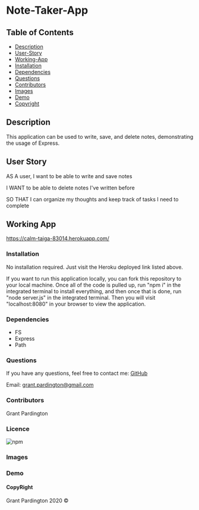 # Note-Taker-App
 
## Table of Contents

- [Description](#description)
- [User-Story](#user-story)
- [Working-App](#working-app)
- [Installation](#installation)
- [Dependencies](#dependencies)
- [Questions](#questions)
- [Contributors](#contributors)
- [Images](#images)
- [Demo](#demo)
- [Copyright](#copyright)

## Description
This application can be used to write, save, and delete notes, demonstrating the usage of Express.


## User Story

AS A user, I want to be able to write and save notes

I WANT to be able to delete notes I've written before

SO THAT I can organize my thoughts and keep track of tasks I need to complete

## Working App

<https://calm-taiga-83014.herokuapp.com/>

### Installation

No installation required. Just visit the Heroku deployed link listed above.

If you want to run this application locally, you can fork this repository to your local machine. Once all of the code is pulled up, run "npm i" in the integrated terminal to install everything, and then once that is done, run "node server.js" in the integrated terminal. Then you will visit "localhost:8080" in your browser to view the application.

### Dependencies

- FS
- Express
- Path

### Questions

If you have any questions, feel free to contact me:
 [GitHub](https://github.com/gpardington) 
 
 Email: [grant.pardington@gmail.com](mailto:grant.pardington@gmail.com)

### Contributors

Grant Pardington

### Licence

![npm](https://img.shields.io/static/v1?label=license&message=MIT&color=blue)

### Images



### Demo



#### CopyRight

Grant Pardington 2020 &copy; 